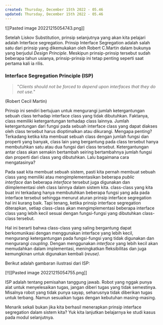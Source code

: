 ```yaml
---
created: Thursday, December 15th 2022 - 05.46
updated: Thursday, December 15th 2022 - 05.46
---
```


![[Pasted image 20221215054743.png]]

Setelah Liskov Substitution, prinsip selanjutnya yang akan kita pelajari adalah Interface segregation. Prinsip Interface Segregation adalah salah satu dari prinsip yang dikemukakan oleh Robert C.Martin dalam bukunya yang berjudul _Design Principle_. Meskipun prinsip-prinsip tersebut sudah beberapa tahun usianya, prinsip-prinsip ini tetap penting seperti saat pertama kali ia rilis. 

### Interface Segregation Principle (ISP)

> "_Clients should not be forced to depend upon interfaces that they do not use._"  

(Robert Cecil Martin)  

Prinsip ini sendiri bertujuan untuk mengurangi jumlah ketergantungan sebuah class terhadap interface class yang tidak dibutuhkan. Faktanya, class memiliki ketergantungan terhadap class lainnya. Jumlah ketergantungan dari fungsi pada sebuah interface class yang dapat diakses oleh class tersebut harus dioptimalkan atau dikurangi. Mengapa penting? Terkadang ketika kita membuat sebuah class dengan jumlah fungsi dan properti yang banyak, class lain yang bergantung pada class tersebut hanya membutuhkan satu atau dua fungsi dari class tersebut. Ketergantungan antar class akan semakin bertambah seiring bertambahnya jumlah fungsi dan properti dari class yang dibutuhkan. Lalu bagaimana cara mengatasinya? 

Pada saat kita membuat sebuah sistem, pasti kita pernah membuat sebuah class yang memiliki atau mengimplementasikan beberapa _public interface_ dan beberapa _interface_ tersebut juga digunakan dan diimplementasi oleh class lainnya dalam sistem kita. class-class yang kita buat ini terkadang hanya membutuhkan beberapa fungsi yang ada pada interface tersebut sehingga menurut aturan prinsip interface segregation hal ini kurang baik. Tapi tenang, ketika prinsip interface segregation diterapkan, setiap class-class akan mengimplementasi beberapa interface class yang lebih kecil sesuai dengan fungsi-fungsi yang dibutuhkan class-class tersebut. 

Hal ini berarti bahwa class-class yang saling bergantung dapat berkomunikasi dengan menggunakan interface yang lebih kecil, mengurangi ketergantungan pada fungsi-fungsi yang tidak digunakan dan mengurangi _coupling_. Dengan menggunakan _interface_ yang lebih kecil akan memudahkan dalam implementasi, meningkatkan fleksibilitas dan juga kemungkinan untuk digunakan kembali (_reuse)_.

Berikut adalah gambaran ilustrasi dari ISP:

[!![[Pasted image 20221215054755.png]]

ISP adalah tentang pemisahan tanggung jawab. Robot yang nggak punya alat untuk menyelesaikan tugas, jangan diberi tugas yang tidak semestinya. Misalnya robot yang tidak punya sayap, seharusnya tidak diberikan tugas untuk terbang. Namun sesuaikan tugas dengan kebutuhan masing-masing.

Menarik sekali bukan jika kita berhasil menerapkan prinsip interface segregation dalam sistem kita? Yuk kita lanjutkan belajarnya ke studi kasus pada modul selanjutnya.